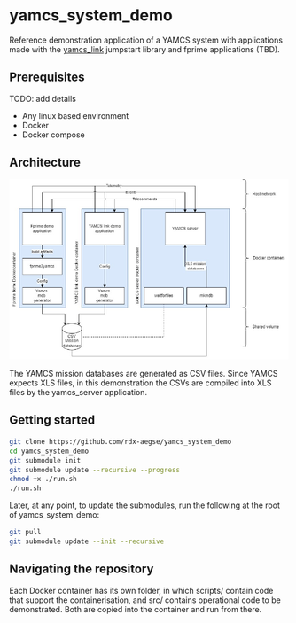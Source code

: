 # yamcs_system_demo

Reference demonstration application of a YAMCS system with applications made with the [yamcs_link](https://github.com/rdx-aegse/yamcs_link) jumpstart library and fprime applications (TBD). 

## Prerequisites
 
TODO: add details
- Any linux based environment
- Docker
- Docker compose

## Architecture

![architecture diagram](/docs/architecture.jpg)

The YAMCS mission databases are generated as CSV files. Since YAMCS expects XLS files, in this demonstration the CSVs are compiled into XLS files by the yamcs_server application. 

## Getting started

```bash
git clone https://github.com/rdx-aegse/yamcs_system_demo
cd yamcs_system_demo
git submodule init 
git submodule update --recursive --progress
chmod +x ./run.sh
./run.sh
```

Later, at any point, to update the submodules, run the following at the root of yamcs_system_demo:
```bash
git pull
git submodule update --init --recursive
```
## Navigating the repository

Each Docker container has its own folder, in which scripts/ contain code that support the containerisation, and src/ contains operational code to be demonstrated. Both are copied into the container and run from there. 